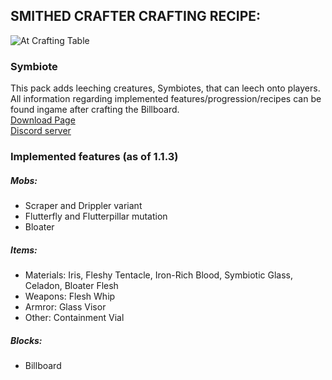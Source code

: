 ## SMITHED CRAFTER CRAFTING RECIPE:
![At Crafting Table](https://cdn.discordapp.com/attachments/732246092774899713/1034194858707001444/unknown.png)
### Symbiote   
This pack adds leeching creatures, Symbiotes, that can leech onto players.   
All information regarding implemented features/progression/recipes can be found ingame after crafting the Billboard.    
[Download Page](https://smithed.dev/packs/asdru22/asb)    
[Discord server](https://discord.gg/aUwaJFt)  
### Implemented features (as of 1.1.3)  
##### Mobs:   
- Scraper and Drippler variant   
- Flutterfly and Flutterpillar mutation  
- Bloater   
##### Items:  
- Materials: Iris, Fleshy Tentacle, Iron-Rich Blood, Symbiotic Glass, Celadon, Bloater Flesh  
- Weapons: Flesh Whip  
- Armror: Glass Visor  
- Other: Containment Vial  
##### Blocks:  
- Billboard
